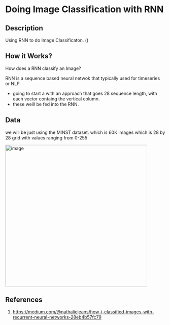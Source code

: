 # Doing Image Classification with RNN 

## Description 
Using RNN to do Image Classificaton. ()


## How it Works? 
How does a RNN classify an Image?

RNN is a sequence based neural netwok that typically used for timeseries or NLP.

 - going to start a with an approach that goes 28 sequence length, with each vector containg the vertical column.
 - these weill be fed into the RNN.  
 
 
 


## Data
we will be just using the MINST dataset. 
which is 60K images which is 28 by 28 grid  with values ranging from 0-255

<img width="447" alt="image" src="https://github.com/hsingh137/image_classification_with_rnn/assets/59797977/bc586181-20cb-486c-b847-5b14960c4338">


## References 
1. https://medium.com/@nathaliejeans/how-i-classified-images-with-recurrent-neural-networks-28eb4b57fc79

